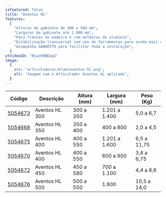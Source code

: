 ```yaml
---
isFeatured: false
title: "Aventos HL"
features:
  [
    "Alturas de gabinete de 300 a 580 mm",
    "Larguras de gabinete até 1.800 mm",
    "Para frentes de madeira e com molduras de alumínio",
    "Estabilização transversal sem uso de ferramentas para ainda mais conforto de montagem",
    "Acompanha GABARITO para facilitar toda a instalação",
  ]
ytVideoID: "Bjwz8NNDagI"
image:
  {
    src: "articuladores/blum/aventos-hl.png",
    alt: "Imagem com o Articulador Aventos HL aplicado",
  }
---
```


<table>
    <thead>
      <tr>
        <th>Código</th>
        <th>Descrição</th>
        <th>Altura (mm)</th>
        <th>Largura (mm)</th>
        <th>Peso (Kg)</th>
      </tr>
    </thead>
    <tbody>
      <tr>
        <td><a title="Abrir produto no e-commerce Leo" href="https://www.leomadeiras.com.br/product/prod-3-Articulador_Aventos_HL_300_a_350mm_x_1201_a_1400mm_Par_Blum" target="_blank">5054673</a></td>
        <td>Aventos HL 300</td>
        <td>300 a 350</td>
        <td>1.201 a 1.400</td>
        <td>5,0 a 6,7</td>
      </tr>
      <tr>
        <td><a title="Abrir produto no e-commerce Leo" href="https://www.leomadeiras.com.br/product/prod-3-Articulador_Aventos_HL_350_a_400mm_x_400_a_800mm_Par_Blum" target="_blank">5054668</a></td>
        <td>Aventos HL 350</td>
        <td>350 a 400</td>
        <td>400 a 800</td>
        <td>2,0 a 4,5</td>
      </tr>
      <tr>
        <td><a title="Abrir produto no e-commerce Leo" href="https://www.leomadeiras.com.br/product/prod-3-Articulador_Aventos_HL_400_a_550mm_x_1201_a_1600mm_Par_Blum" target="_blank">5054675</a></td>
        <td>Aventos HL 400</td>
        <td>400 a 550</td>
        <td>1.201 a 1.600</td>
        <td>6,5 a 11,75</td>
      </tr>
      <tr>
        <td><a title="Abrir produto no e-commerce Leo" href="https://www.leomadeiras.com.br/product/prod-3-Articulador_Aventos_HL_400_a_550mm_x_600_a_900mm_Par_Blum" target="_blank">5054670</a></td>
        <td>Aventos HL 400</td>
        <td>400 a 550</td>
        <td>600 a 900</td>
        <td>3,4 a 6,75</td>
      </tr>
      <tr>
        <td><a title="Abrir produto no e-commerce Leo" href="https://www.leomadeiras.com.br/product/prod-3-Articulador_Aventos_HL_450_a_580mm_x_700_a_1100mm_Par_Blum" target="_blank">5054672</a></td>
        <td>Aventos HL 450</td>
        <td>450 a 580</td>
        <td>700 a 1.100</td>
        <td>4,4 a 8,6</td>
      </tr>
      <tr>
        <td><a title="Abrir produto no e-commerce Leo" href="https://www.leomadeiras.com.br/product/prod-3-Articulador_Aventos_HL_500_a_550mm_x_1800mm_Par_Blum" target="_blank">5054676</a></td>
        <td>Aventos HL 500</td>
        <td>500 a 550</td>
        <td>1.800</td>
        <td>10,5 a 14,0</td>
      </tr>
    </tbody>
  </table>
